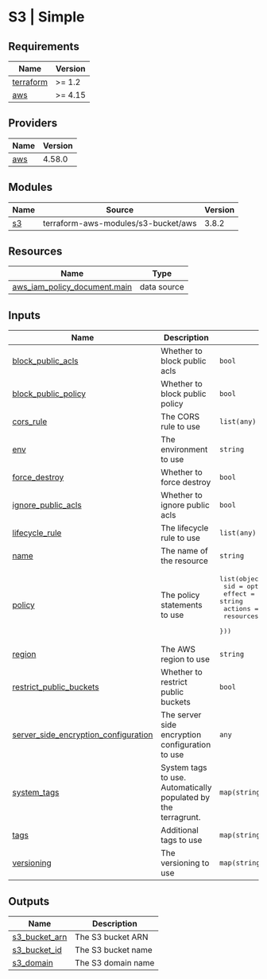 # S3 | Simple

<!-- BEGINNING OF PRE-COMMIT-TERRAFORM DOCS HOOK -->
## Requirements

| Name | Version |
|------|---------|
| <a name="requirement_terraform"></a> [terraform](#requirement\_terraform) | >= 1.2 |
| <a name="requirement_aws"></a> [aws](#requirement\_aws) | >= 4.15 |

## Providers

| Name | Version |
|------|---------|
| <a name="provider_aws"></a> [aws](#provider\_aws) | 4.58.0 |

## Modules

| Name | Source | Version |
|------|--------|---------|
| <a name="module_s3"></a> [s3](#module\_s3) | terraform-aws-modules/s3-bucket/aws | 3.8.2 |

## Resources

| Name | Type |
|------|------|
| [aws_iam_policy_document.main](https://registry.terraform.io/providers/hashicorp/aws/latest/docs/data-sources/iam_policy_document) | data source |

## Inputs

| Name | Description | Type | Default | Required |
|------|-------------|------|---------|:--------:|
| <a name="input_block_public_acls"></a> [block\_public\_acls](#input\_block\_public\_acls) | Whether to block public acls | `bool` | `true` | no |
| <a name="input_block_public_policy"></a> [block\_public\_policy](#input\_block\_public\_policy) | Whether to block public policy | `bool` | `true` | no |
| <a name="input_cors_rule"></a> [cors\_rule](#input\_cors\_rule) | The CORS rule to use | `list(any)` | `[]` | no |
| <a name="input_env"></a> [env](#input\_env) | The environment to use | `string` | n/a | yes |
| <a name="input_force_destroy"></a> [force\_destroy](#input\_force\_destroy) | Whether to force destroy | `bool` | `false` | no |
| <a name="input_ignore_public_acls"></a> [ignore\_public\_acls](#input\_ignore\_public\_acls) | Whether to ignore public acls | `bool` | `true` | no |
| <a name="input_lifecycle_rule"></a> [lifecycle\_rule](#input\_lifecycle\_rule) | The lifecycle rule to use | `list(any)` | `[]` | no |
| <a name="input_name"></a> [name](#input\_name) | The name of the resource | `string` | n/a | yes |
| <a name="input_policy"></a> [policy](#input\_policy) | The policy statements to use | <pre>list(object({<br>    sid       = optional(string)<br>    effect    = string<br>    actions   = list(string)<br>    resources = list(string)<br>  }))</pre> | `[]` | no |
| <a name="input_region"></a> [region](#input\_region) | The AWS region to use | `string` | n/a | yes |
| <a name="input_restrict_public_buckets"></a> [restrict\_public\_buckets](#input\_restrict\_public\_buckets) | Whether to restrict public buckets | `bool` | `true` | no |
| <a name="input_server_side_encryption_configuration"></a> [server\_side\_encryption\_configuration](#input\_server\_side\_encryption\_configuration) | The server side encryption configuration to use | `any` | `{}` | no |
| <a name="input_system_tags"></a> [system\_tags](#input\_system\_tags) | System tags to use. Automatically populated by the terragrunt. | `map(string)` | `{}` | no |
| <a name="input_tags"></a> [tags](#input\_tags) | Additional tags to use | `map(string)` | `{}` | no |
| <a name="input_versioning"></a> [versioning](#input\_versioning) | The versioning to use | `map(string)` | `{}` | no |

## Outputs

| Name | Description |
|------|-------------|
| <a name="output_s3_bucket_arn"></a> [s3\_bucket\_arn](#output\_s3\_bucket\_arn) | The S3 bucket ARN |
| <a name="output_s3_bucket_id"></a> [s3\_bucket\_id](#output\_s3\_bucket\_id) | The S3 bucket name |
| <a name="output_s3_domain"></a> [s3\_domain](#output\_s3\_domain) | The S3 domain name |
<!-- END OF PRE-COMMIT-TERRAFORM DOCS HOOK -->
